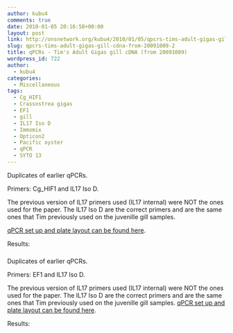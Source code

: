 ```yaml
---
author: kubu4
comments: true
date: 2010-01-05 20:16:58+00:00
layout: post
link: http://onsnetwork.org/kubu4/2010/01/05/qpcrs-tims-adult-gigas-gill-cdna-from-20091009-2/
slug: qpcrs-tims-adult-gigas-gill-cdna-from-20091009-2
title: qPCRs - Tim's Adult Gigas gill cDNA (from 20091009)
wordpress_id: 722
author:
  - kubu4
categories:
  - Miscellaneous
tags:
  - Cg_HIF1
  - Crassostrea gigas
  - EF1
  - gill
  - IL17 Iso D
  - Immomix
  - Opticon2
  - Pacific oyster
  - qPCR
  - SYTO 13
---
```


Duplicates of earlier qPCRs.

Primers: Cg_HIF1 and IL17 Iso D.

The previous version of IL17 primers used (IL17 internal) were NOT the ones used for the paper. The IL17 Iso D are the correct primers and are the same ones that Tim previously used on the juvenille gill samples.

[qPCR set up and plate layout can be found here](http://eagle.fish.washington.edu/Arabidopsis/Notebook%20Workup%20Files/20100105-02.jpg).

Results:



### 





### 





### 



Duplicates of earlier qPCRs.

Primers: EF1 and IL17 Iso D.

The previous version of IL17 primers used (IL17 internal) were NOT the ones used for the paper. The IL17 Iso D are the correct primers and are the same ones that Tim previously used on the juvenille gill samples. [qPCR set up and plate layout can be found here](http://eagle.fish.washington.edu/Arabidopsis/Notebook%20Workup%20Files/20100105-01.jpg).

Results:
